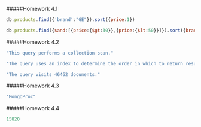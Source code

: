#####Homework 4.1

```javascript
db.products.find({'brand':"GE"}).sort({price:1})

db.products.find({$and:[{price:{$gt:30}},{price:{$lt:50}}]}).sort({brand:1})
```

#####Homework 4.2

```javascript
"This query performs a collection scan."

"The query uses an index to determine the order in which to return result documents."

"The query visits 46462 documents."
```

#####Homework 4.3

```javascript
"MongoProc"
```

#####Homework 4.4

```javascript
15820
```
